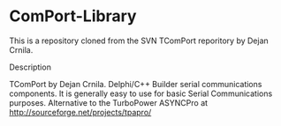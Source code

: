 # ComPort-Library

This is a repository cloned from the SVN TComPort reporitory by Dejan Crnila.


Description

TComPort by Dejan Crnila. Delphi/C++ Builder serial communications components. It is generally easy to use for basic Serial Communications purposes. Alternative to the TurboPower ASYNCPro at http://sourceforge.net/projects/tpapro/

